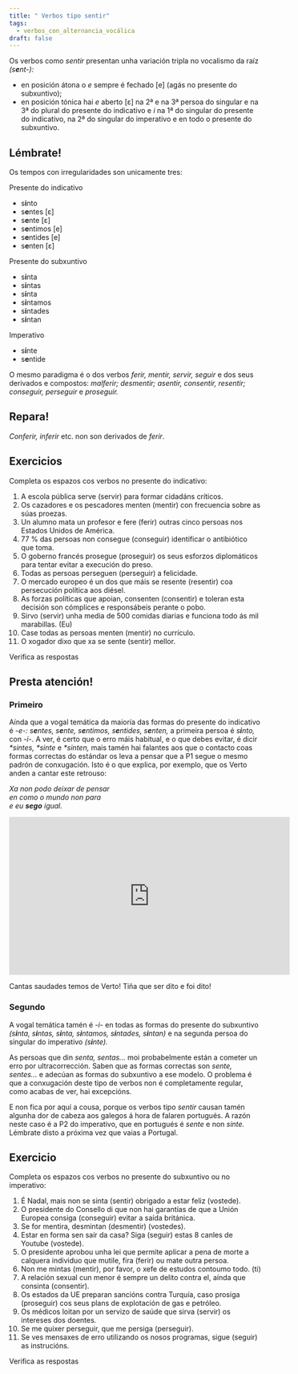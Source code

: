 ```yaml
---
title: " Verbos tipo sentir"
tags:
  - verbos_con_alternancia_vocálica
draft: false
---
```

Os verbos como *sentir* presentan unha variación tripla no vocalismo da raíz *(s**e**nt-):* 

* en posición átona o *e* sempre é fechado \[e] (agás no presente do subxuntivo); 
* en posición tónica hai *e* aberto \[ɛ] na 2ª e na 3ª persoa do singular e na 3ª do plural do presente do indicativo e *i*  na 1ª do singular do presente do indicativo, na 2ª do singular do imperativo e en todo o presente do subxuntivo.

## Lémbrate!

Os tempos con irregularidades son unicamente tres:

Presente do indicativo

* s**i**nto
* s**e**ntes \[ɛ]
* s**e**nte \[ɛ]
* s**e**ntimos \[e]
* s**e**ntides \[e]
* s**e**nten \[ɛ]

Presente do subxuntivo

* s**i**nta
* s**i**ntas
* s**i**nta
* s**i**ntamos
* s**i**ntades
* s**i**ntan

Imperativo

* s**i**nte
* s**e**ntide

O mesmo paradigma é o dos verbos *ferir, mentir, servir, seguir* e dos seus derivados e compostos: *malferir; desmentir; asentir, consentir, resentir; conseguir, perseguir* e *proseguir.*

## Repara!

*Conferir, inferir* etc. non son derivados de *ferir*.

## Exercicios

Completa os espazos cos verbos no presente do indicativo:

1. A escola pública <e-answer>serve</e-answer> (servir) para formar cidadáns críticos.
2. Os cazadores e os pescadores <e-answer>menten</e-answer> (mentir) con frecuencia sobre as súas proezas.
3. Un alumno mata un profesor e <e-answer>fere</e-answer> (ferir) outras cinco persoas nos Estados Unidos de América.
4. 77 % das persoas non <e-answer>consegue</e-answer> (conseguir) identificar o antibiótico que toma.
5. O goberno francés <e-answer>prosegue</e-answer> (proseguir) os seus esforzos diplomáticos para tentar evitar a execución do preso.
6. Todas as persoas <e-answer>perseguen</e-answer> (perseguir) a felicidade.
7. O mercado europeo é un dos que máis se <e-answer>resente</e-answer> (resentir) coa persecución política aos diésel.
8. As forzas políticas que apoian, <e-answer>consenten</e-answer> (consentir) e toleran esta decisión son cómplices e responsábeis perante o pobo.
9. <e-answer>Sirvo</e-answer> (servir) unha media de 500 comidas diarias e funciona todo ás mil marabillas. (Eu)
10. Case todas as persoas <e-answer>menten</e-answer> (mentir) no currículo.
11. O xogador dixo que xa se <e-answer>sente</e-answer> (sentir) mellor.

<e-validate>Verifica as respostas</e-validate>

## Presta atención!

### Primeiro

Aínda que a vogal temática da maioría das formas do presente do indicativo é *\-e-:* *s**e**ntes, s**e**nte, s**e**ntimos, s**e**ntides, s**e**nten,* a primeira persoa é *s**i**nto,* con *\-i-*. A ver, é certo que o erro máis habitual, e o que debes evitar, é dicir *\*sintes, \*sinte* e *\*sinten,* mais tamén hai falantes aos que o contacto coas formas correctas do estándar os leva a pensar que a P1 segue o mesmo padrón de conxugación. Isto é o que explica, por exemplo, que os Verto anden a cantar este retrouso:

*Xa non podo deixar de pensar*\
*en como o mundo non para*\
*e eu **sego** igual.*

<iframe width="560" height="315" src="https://www.youtube.com/embed/Ponwjk2X720" title="YouTube video player" frameborder="0" allow="accelerometer; autoplay; clipboard-write; encrypted-media; gyroscope; picture-in-picture; web-share" allowfullscreen></iframe>

Cantas saudades temos de Verto! Tiña que ser dito e foi dito! 

### Segundo

A vogal temática tamén é *\-i-* en todas as formas do presente do subxuntivo *(s**i**nta, s**i**ntas, s**i**nta, s**i**ntamos, s**i**ntades, s**i**ntan)* e na segunda persoa do singular do imperativo *(s**i**nte).*

As persoas que din *senta, sentas...* moi probabelmente están a cometer un erro por ultracorrección. Saben que as formas correctas son *sente, sentes...* e adecúan as formas do subxuntivo a ese modelo. O problema é que a conxugación deste tipo de verbos non é completamente regular, como acabas de ver, hai excepcións.

E non fica por aquí a cousa, porque os verbos tipo *sentir* causan tamén algunha dor de cabeza aos galegos á hora de falaren portugués. A razón neste caso é a P2 do imperativo, que en portugués é *sente* e non *sinte.* Lémbrate disto a próxima vez que vaias a Portugal.

## Exercicio

Completa os espazos cos verbos no presente do subxuntivo ou no imperativo:

1. É Nadal, mais non se <e-answer>sinta</e-answer> (sentir) obrigado a estar feliz (vostede).
2. O presidente do Consello di que non hai garantías de que a Unión Europea <e-answer>consiga</e-answer> (conseguir) evitar a saída británica.
3. Se for mentira, <e-answer>desmintan</e-answer> (desmentir) (vostedes).
4. Estar en forma sen saír da casa? <e-answer>Siga</e-answer> (seguir) estas 8 canles de Youtube (vostede).
5. O presidente aprobou unha lei que permite aplicar a pena de morte a calquera individuo que mutile, <e-answer>fira</e-answer> (ferir) ou mate outra persoa.
6. Non me <e-answer>mintas</e-answer> (mentir), por favor, o xefe de estudos contoumo todo. (ti)
7. A relación sexual cun menor é sempre un delito contra el, aínda que <e-answer>consinta</e-answer> (consentir).
8. Os estados da UE preparan sancións contra Turquía, caso <e-answer>prosiga</e-answer> (proseguir) cos seus plans de explotación de gas e petróleo.
9. Os médicos loitan por un servizo de saúde que <e-answer>sirva</e-answer> (servir) os intereses dos doentes.
10. Se me quixer perseguir, que me <e-answer>persiga</e-answer> (perseguir).
11. Se ves mensaxes de erro utilizando os nosos programas, <e-answer>sigue</e-answer> (seguir) as instrucións.

<e-validate>Verifica as respostas</e-validate>